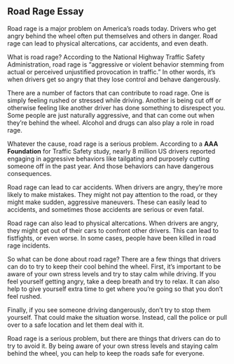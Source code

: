 ## Road Rage Essay

Road rage is a major problem on America’s roads today. Drivers who get angry behind the wheel often put themselves and others in danger. Road rage can lead to physical altercations, car accidents, and even death.

What is road rage? According to the National Highway Traffic Safety Administration, road rage is “aggressive or violent behavior stemming from actual or perceived unjustified provocation in traffic.” In other words, it’s when drivers get so angry that they lose control and behave dangerously.

There are a number of factors that can contribute to road rage. One is simply feeling rushed or stressed while driving. Another is being cut off or otherwise feeling like another driver has done something to disrespect you. Some people are just naturally aggressive, and that can come out when they’re behind the wheel. Alcohol and drugs can also play a role in road rage.

Whatever the cause, road rage is a serious problem. According to a **AAA Foundation** for Traffic Safety study, nearly 8 million US drivers reported engaging in aggressive behaviors like tailgating and purposely cutting someone off in the past year. And those behaviors can have dangerous consequences.

 Road rage can lead to car accidents. When drivers are angry, they’re more likely to make mistakes. They might not pay attention to the road, or they might make sudden, aggressive maneuvers. These can easily lead to accidents, and sometimes those accidents are serious or even fatal.

Road rage can also lead to physical altercations. When drivers are angry, they might get out of their cars to confront other drivers. This can lead to fistfights, or even worse. In some cases, people have been killed in road rage incidents.

So what can be done about road rage? There are a few things that drivers can do to try to keep their cool behind the wheel. First, it’s important to be aware of your own stress levels and try to stay calm while driving. If you feel yourself getting angry, take a deep breath and try to relax. It can also help to give yourself extra time to get where you’re going so that you don’t feel rushed.

Finally, if you see someone driving dangerously, don’t try to stop them yourself. That could make the situation worse. Instead, call the police or pull over to a safe location and let them deal with it.

Road rage is a serious problem, but there are things that drivers can do to try to avoid it. By being aware of your own stress levels and staying calm behind the wheel, you can help to keep the roads safe for everyone.
